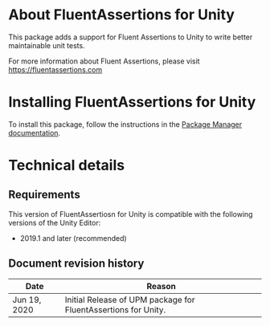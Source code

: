 # About FluentAssertions for Unity

This package adds a support for Fluent Assertions to Unity to write better maintainable unit tests.

For more information about Fluent Assertions, please visit https://fluentassertions.com


# Installing FluentAssertions for Unity

To install this package, follow the instructions in the [Package Manager documentation](https://docs.unity3d.com/Packages/com.unity.package-manager-ui@latest/index.html). 

# Technical details
## Requirements

This version of FluentAssertiosn for Unity is compatible with the following versions of the Unity Editor:

* 2019.1 and later (recommended)

## Document revision history

|Date|Reason|
|---|---|
|Jun 19, 2020|Initial Release of UPM package for FluentAssertions for Unity.|
